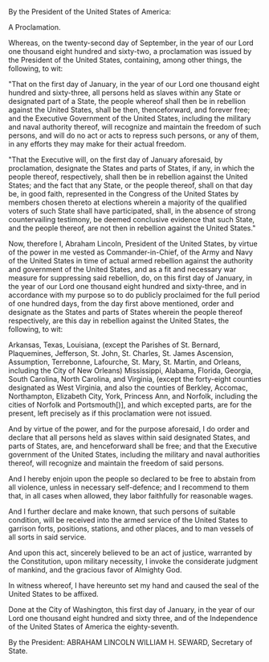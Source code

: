 By the President of the United States of America:

A Proclamation.

Whereas, on the twenty-second day of September, in the year of our Lord one
thousand eight hundred and sixty-two, a proclamation was issued by the
President of the United States, containing, among other things, the following,
to wit:

"That on the first day of January, in the year of our Lord one thousand eight
hundred and sixty-three, all persons held as slaves within any State or
designated part of a State, the people whereof shall then be in rebellion
against the United States, shall be then, thenceforward, and forever free; and
the Executive Government of the United States, including the military and naval
authority thereof, will recognize and maintain the freedom of such persons, and
will do no act or acts to repress such persons, or any of them, in any efforts
they may make for their actual freedom.

"That the Executive will, on the first day of January aforesaid, by
proclamation, designate the States and parts of States, if any, in which the
people thereof, respectively, shall then be in rebellion against the United
States; and the fact that any State, or the people thereof, shall on that day
be, in good faith, represented in the Congress of the United States by members
chosen thereto at elections wherein a majority of the qualified voters of such
State shall have participated, shall, in the absence of strong countervailing
testimony, be deemed conclusive evidence that such State, and the people
thereof, are not then in rebellion against the United States."

Now, therefore I, Abraham Lincoln, President of the United States, by virtue of
the power in me vested as Commander-in-Chief, of the Army and Navy of the
United States in time of actual armed rebellion against the authority and
government of the United States, and as a fit and necessary war measure for
suppressing said rebellion, do, on this first day of January, in the year of
our Lord one thousand eight hundred and sixty-three, and in accordance with my
purpose so to do publicly proclaimed for the full period of one hundred days,
from the day first above mentioned, order and designate as the States and parts
of States wherein the people thereof respectively, are this day in rebellion
against the United States, the following, to wit:

Arkansas, Texas, Louisiana, (except the Parishes of St. Bernard, Plaquemines,
Jefferson, St. John, St. Charles, St. James Ascension, Assumption, Terrebonne,
Lafourche, St. Mary, St. Martin, and Orleans, including the City of New
Orleans) Mississippi, Alabama, Florida, Georgia, South Carolina, North
Carolina, and Virginia, (except the forty-eight counties designated as West
Virginia, and also the counties of Berkley, Accomac, Northampton, Elizabeth
City, York, Princess Ann, and Norfolk, including the cities of Norfolk and
Portsmouth[)], and which excepted parts, are for the present, left precisely as
if this proclamation were not issued.

And by virtue of the power, and for the purpose aforesaid, I do order and
declare that all persons held as slaves within said designated States, and
parts of States, are, and henceforward shall be free; and that the Executive
government of the United States, including the military and naval authorities
thereof, will recognize and maintain the freedom of said persons.

And I hereby enjoin upon the people so declared to be free to abstain from all
violence, unless in necessary self-defence; and I recommend to them that, in
all cases when allowed, they labor faithfully for reasonable wages.

And I further declare and make known, that such persons of suitable condition,
will be received into the armed service of the United States to garrison forts,
positions, stations, and other places, and to man vessels of all sorts in said
service.

And upon this act, sincerely believed to be an act of justice, warranted by the
Constitution, upon military necessity, I invoke the considerate judgment of
mankind, and the gracious favor of Almighty God.

In witness whereof, I have hereunto set my hand and caused the seal of the
United States to be affixed.

Done at the City of Washington, this first day of January, in the year of our
Lord one thousand eight hundred and sixty three, and of the Independence of the
United States of America the eighty-seventh.

By the President: ABRAHAM LINCOLN WILLIAM H. SEWARD, Secretary of State.
